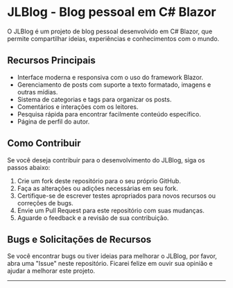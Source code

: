 # JLBlog - Blog pessoal em C# Blazor


O JLBlog é um projeto de blog pessoal desenvolvido em C# Blazor, que permite compartilhar ideias, experiências e conhecimentos com o mundo.

## Recursos Principais

- Interface moderna e responsiva com o uso do framework Blazor.
- Gerenciamento de posts com suporte a texto formatado, imagens e outras mídias.
- Sistema de categorias e tags para organizar os posts.
- Comentários e interações com os leitores.
- Pesquisa rápida para encontrar facilmente conteúdo específico.
- Página de perfil do autor.


## Como Contribuir

Se você deseja contribuir para o desenvolvimento do JLBlog, siga os passos abaixo:

1. Crie um fork deste repositório para o seu próprio GitHub.
2. Faça as alterações ou adições necessárias em seu fork.
3. Certifique-se de escrever testes apropriados para novos recursos ou correções de bugs.
4. Envie um Pull Request para este repositório com suas mudanças.
5. Aguarde o feedback e a revisão de sua contribuição.

## Bugs e Solicitações de Recursos

Se você encontrar bugs ou tiver ideias para melhorar o JLBlog, por favor, abra uma "Issue" neste repositório. Ficarei felize em ouvir sua opinião e ajudar a melhorar este projeto.


---

